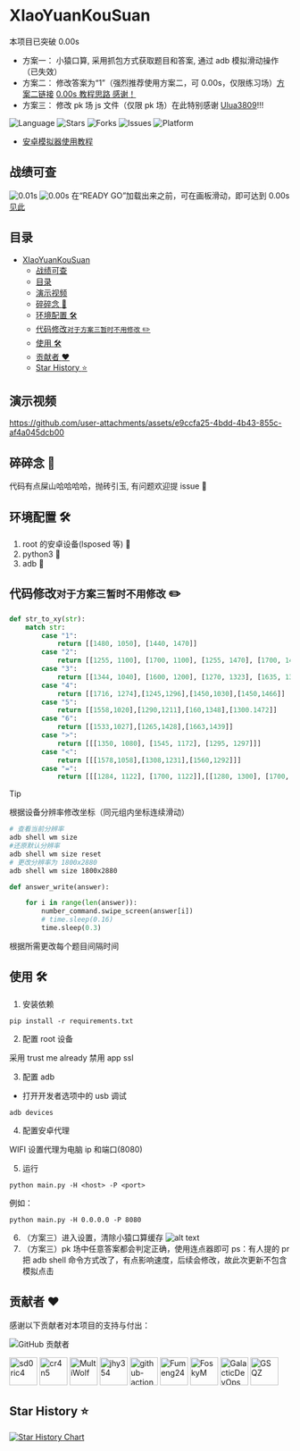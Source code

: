 # XIaoYuanKouSuan

本项目已突破 0.00s

- 方案一： 小猿口算, 采用抓包方式获取题目和答案, 通过 adb 模拟滑动操作 （已失效）
- 方案二： 修改答案为“1”（强烈推荐使用方案二，可 0.00s，仅限练习场）[方案二链接](Change_Answer/README.md) [0.00s 教程思路 感谢！](https://github.com/xiaou61/XiaoYuanKousuan)
- 方案三： 修改 pk 场 js 文件（仅限 pk 场）在此特别感谢 [Ulua3809](https://github.com/ulua3809)!!!

![Language](https://img.shields.io/badge/language-python-blue?logo=python)
![Stars](https://img.shields.io/github/stars/cr4n5/XiaoYuanKouSuan.svg)
![Forks](https://img.shields.io/github/forks/cr4n5/XiaoYuanKouSuan.svg)
![Issues](https://img.shields.io/github/issues/cr4n5/XiaoYuanKouSuan.svg)
![Platform](https://img.shields.io/badge/platform-Android-green?logo=android)

- [安卓模拟器使用教程](README_EMULATOR.md)

## 战绩可查

![0.01s](doc/img/8eb980c85f8f8798f3777fc47ffedd4.jpg)
![0.00s](doc/img/5c3b67fb34956a41a2322553f8f4069.jpg)
在“READY GO”加载出来之前，可在画板滑动，即可达到 0.00s [见此](https://github.com/xiaou61/XiaoYuanKousuan)

## 目录

- [XIaoYuanKouSuan](#xiaoyuankousuan)
  - [战绩可查](#战绩可查)
  - [目录](#目录)
  - [演示视频](#演示视频)
  - [碎碎念 :thought_balloon:](#碎碎念-thought_balloon)
  - [环境配置 :hammer_and_wrench:](#环境配置-hammer_and_wrench)
  - [代码修改`对于方案三暂时不用修改` :pencil2:](#代码修改对于方案三暂时不用修改-pencil2)
  - [使用 :hammer_and_wrench:](#使用-hammer_and_wrench)
  - [贡献者 :heart:](#贡献者-heart)
  - [Star History :star:](#star-history-star)

## 演示视频

https://github.com/user-attachments/assets/e9ccfa25-4bdd-4b43-855c-af4a045dcb00

## 碎碎念 :thought_balloon:

代码有点屎山哈哈哈哈，抛砖引玉, 有问题欢迎提 issue :bug:

## 环境配置 :hammer_and_wrench:

1. root 的安卓设备(lsposed 等) :iphone:
2. python3 :snake:
3. adb :electric_plug:

## 代码修改`对于方案三暂时不用修改` :pencil2:

```python
def str_to_xy(str):
    match str:
        case "1":
            return [[1480, 1050], [1440, 1470]]
        case "2":
            return [[1255, 1100], [1700, 1100], [1255, 1470], [1700, 1470]]
        case "3":
            return [[1344, 1040], [1600, 1200], [1270, 1323], [1635, 1379], [1249, 1588]]
        case "4":
            return [[1716, 1274],[1245,1296],[1450,1030],[1450,1466]]
        case "5":
            return [[1558,1020],[1290,1211],[160,1348],[1300.1472]]
        case "6":
            return [[1533,1027],[1265,1428],[1663,1439]]
        case ">":
            return [[[1350, 1080], [1545, 1172], [1295, 1297]]]
        case "<":
            return [[[1578,1058],[1308,1231],[1560,1292]]]
        case "=":
            return [[[1284, 1122], [1700, 1122]],[[1280, 1300], [1700, 1300]]]
```

> [!TIP]
> 根据设备分辨率修改坐标（同元组内坐标连续滑动）

```bash
# 查看当前分辨率
adb shell wm size
#还原默认分辨率
adb shell wm size reset
# 更改分辨率为 1800x2880
adb shell wm size 1800x2880
```

```python
def answer_write(answer):

    for i in range(len(answer)):
        number_command.swipe_screen(answer[i])
        # time.sleep(0.16)
        time.sleep(0.3)
```

根据所需更改每个题目间隔时间

## 使用 :hammer_and_wrench:

1. 安装依赖

```shell
pip install -r requirements.txt
```

2. 配置 root 设备

采用 trust me already 禁用 app ssl

3. 配置 adb

- 打开开发者选项中的 usb 调试

```shell
adb devices
```

4. 配置安卓代理

WIFI 设置代理为电脑 ip 和端口(8080)

5. 运行

```shell
python main.py -H <host> -P <port>
```

例如：

```shell
python main.py -H 0.0.0.0 -P 8080
```

6. （方案三）进入设置，清除小猿口算缓存
   ![alt text](doc/img/773b1be382d61dfe65f13b421a8e6f3b.png)
7. （方案三）pk 场中任意答案都会判定正确，使用连点器即可 ps：有人提的 pr 把 adb shell 命令方式改了，有点影响速度，后续会修改，故此次更新不包含模拟点击

## 贡献者 :heart:

感谢以下贡献者对本项目的支持与付出：

![GitHub 贡献者](https://img.shields.io/github/contributors/cr4n5/XiaoYuanKouSuan)

<!-- CONTRIBUTORS-START -->
<a href="https://github.com/sd0ric4"><img src="https://avatars.githubusercontent.com/u/63280168?v=4&s=100" width="50" height="50" alt="sd0ric4" /></a>
<a href="https://github.com/cr4n5"><img src="https://avatars.githubusercontent.com/u/136036346?v=4&s=100" width="50" height="50" alt="cr4n5" /></a>
<a href="https://github.com/MultiWolf"><img src="https://avatars.githubusercontent.com/u/104704213?v=4&s=100" width="50" height="50" alt="MultiWolf" /></a>
<a href="https://github.com/jhy354"><img src="https://avatars.githubusercontent.com/u/33386148?v=4&s=100" width="50" height="50" alt="jhy354" /></a>
<a href="https://github.com/apps/github-actions"><img src="https://avatars.githubusercontent.com/in/15368?v=4&s=100" width="50" height="50" alt="github-actions[bot]" /></a>
<a href="https://github.com/Fumeng24"><img src="https://avatars.githubusercontent.com/u/114860867?v=4&s=100" width="50" height="50" alt="Fumeng24" /></a>
<a href="https://github.com/FoskyM"><img src="https://avatars.githubusercontent.com/u/39661663?v=4&s=100" width="50" height="50" alt="FoskyM" /></a>
<a href="https://github.com/GalacticDevOps"><img src="https://avatars.githubusercontent.com/u/60135704?v=4&s=100" width="50" height="50" alt="GalacticDevOps" /></a>
<a href="https://github.com/GSQZ"><img src="https://avatars.githubusercontent.com/u/83207347?v=4&s=100" width="50" height="50" alt="GSQZ" /></a>
<!-- CONTRIBUTORS-END -->

## Star History :star:

[![Star History Chart](https://api.star-history.com/svg?repos=cr4n5/XiaoYuanKouSuan&type=Date)](https://star-history.com/#cr4n5/XiaoYuanKouSuan&Date)
